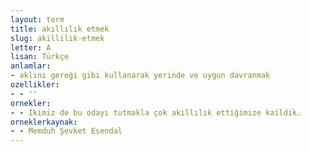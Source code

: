 ```yaml
---
layout: term
title: akıllılık etmek
slug: akillilik-etmek
letter: A
lisan: Türkçe
anlamlar:
- aklını gereği gibi kullanarak yerinde ve uygun davranmak
ozellikler:
- - ''
ornekler:
- - İkimiz de bu odayı tutmakla çok akıllılık ettiğimize kaildik.
orneklerkaynak:
- - Memduh Şevket Esendal
---
```

